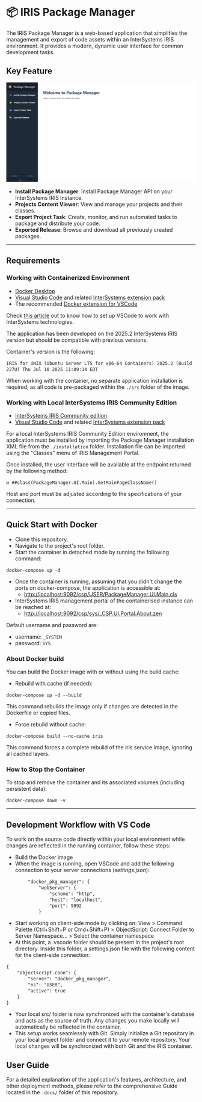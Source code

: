 # 📦 IRIS Package Manager

The IRIS Package Manager is a web-based application that simplifies the management and export of code assets within an InterSystems IRIS environment. It provides a modern, dynamic user interface for common development tasks.

## Key Feature

![Package Manager Homepage](./docs/user_guide/pic/homepage.png "Package Manager Homepage")

* **Install Package Manager**: Install Package Manager API on your InterSystems IRIS instance.
* **Projects Content Viewer**: View and manage your projects and their classes.
* **Export Project Task**: Create, monitor, and run automated tasks to package and distribute your code.
* **Exported Release**: Browse and download all previously created packages.

---

## Requirements

### Working with Containerized Environment

* [Docker Desktop](https://www.docker.com/)
* [Visual Studio Code](https://code.visualstudio.com/) and related [InterSystems extension pack](https://marketplace.visualstudio.com/items?itemName=intersystems-community.objectscript-pack)
* The recommended [Docker extension for VSCode](https://marketplace.visualstudio.com/items?itemName=ms-azuretools.vscode-docker)

Check [this article](https://community.intersystems.com/post/setting-vs-code-work-intersystems-technologies) out to know how to set up VSCode to work with InterSystems technologies.

The application has been developed on the 2025.2 InterSystems IRIS version but should be compatible with previous versions.

Container's version is the following:

```
IRIS for UNIX (Ubuntu Server LTS for x86-64 Containers) 2025.2 (Build 227U) Thu Jul 10 2025 11:09:14 EDT
```

When working with the container, no separate application installation is required, as all code is pre-packaged within the `./src` folder of the image.

### Working with Local InterSystems IRIS Community Edition

* [InterSystems IRIS Community edition](https://community.intersystems.com/post/introducing-evaluation-service-community-edition-downloads)
* [Visual Studio Code](https://code.visualstudio.com/) and related [InterSystems extension pack](https://marketplace.visualstudio.com/items?itemName=intersystems-community.objectscript-pack)

For a local InterSystems IRIS Community Edition environment, the application must be installed by importing the Package Manager installation XML file from the `./installation` folder.
Installation file can be imported using the "Classes" menu of IRIS Management Portal. 

Once installed, the user interface will be available at the endpoint returned by the following method:
```
w ##class(PackageManager.UI.Main).GetMainPageClassName()
```

Host and port must be adjusted according to the specifications of your connection.

---

## Quick Start with Docker

* Clone this repository.
* Navigate to the project's root folder.
* Start the container in detached mode by running the following command:

```
docker-compose up -d
```

- Once the container is running, assuming that you didn't change the ports on docker-compose, the application is accessible at:
  - [http://localhost:9092/csp/USER/PackageManager.UI.Main.cls](http://localhost:9092/csp/USER/PackageManager.UI.Main.cls)
- InterSystems IRIS management portal of the containerised instance can be reached at:
  - [http://localhost:9092/csp/sys/_CSP.UI.Portal.About.zen](http://localhost:9092/csp/sys/_CSP.UI.Portal.About.zen)

Default username and password are:

- username: `_SYSTEM`
- password: `SYS`

### About Docker build

You can build the Docker image with or without using the build cache:

- Rebuild with cache (if needed):

```
docker-compose up -d --build
```

This command rebuilds the image only if changes are detected in the Dockerfile or copied files.

- Force rebuild without cache:

```
docker-compose build --no-cache iris
```

This command forces a complete rebuild of the iris service image, ignoring all cached layers.

### How to Stop the Container

To stop and remove the container and its associated volumes (including persistent data):

```
docker-compose down -v
```

---

## Development Workflow with VS Code

To work on the source code directly within your local environment while changes are reflected in the running container, follow these steps:

* Build the Docker image
* When the image is running, open VSCode and add the following connection to your server connections (*settings.json*):

```
        "docker_pkg_manager": {
            "webServer": {
                "scheme": "http",
                "host": "localhost",
                "port": 9092
            }
```

- Start working on client-side mode by clicking on: View > Command Palette (Ctrl+Shift+P or Cmd+Shift+P) > ObjectScript: Connect Folder to Server Namespace... > Select the container namespace
- At this point, a .vscode folder should be present in the project's root directory. Inside this folder, a settings.json file with the following content for the client-side connection:

```
{
    "objectscript.conn": {
        "server": "docker_pkg_manager",
        "ns": "USER",
        "active": true
    }
}
```

- Your local src/ folder is now synchronized with the container's database and acts as the source of truth. Any changes you make locally will automatically be reflected in the container.
- This setup works seamlessly with Git. Simply initialize a Git repository in your local project folder and connect it to your remote repository. Your local changes will be synchronized with both Git and the IRIS container.

## User Guide

For a detailed explanation of the application's features, architecture, and other deployment methods, please refer to the comprehensive Guide located in the `.docs/` folder of this repository.
